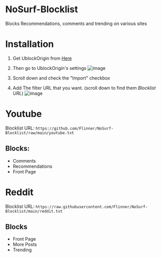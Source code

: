 # NoSurf-Blocklist
Blocks Recommendations, comments and trending on various sites

# Installation
1. Get UblockOrigin from [Here](https://ublockorigin.com/)

2. Then go to UblockOrigin's settings
![image](https://user-images.githubusercontent.com/85732279/122640145-595c9b80-d0ed-11eb-9360-f5f09136f489.png)

3. Scroll down and check the "Import" checkbox
4. Add The filter URL that you want. (scroll down to find them *Blocklist URL*)
![image](https://user-images.githubusercontent.com/85732279/122640211-bc4e3280-d0ed-11eb-829b-0f75d6f06fde.png)


# Youtube
Blocklist URL: `https://github.com/Flinner/NoSurf-Blocklist/raw/main/youtube.txt`

## Blocks:

- Comments
- Recommendations
- Front Page


# Reddit
Blocklist URL: `https://raw.githubusercontent.com/Flinner/NoSurf-Blocklist/main/reddit.txt`

## Blocks

- Front Page
- More Posts
- Trending
